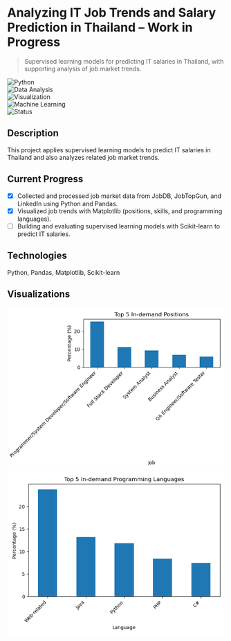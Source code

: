 # Analyzing IT Job Trends and Salary Prediction in Thailand – Work in Progress

> Supervised learning models for predicting IT salaries in Thailand, with supporting analysis of job market trends.  

![Python](https://img.shields.io/badge/Language-Python-blue)  
![Data Analysis](https://img.shields.io/badge/Analysis-Pandas-orange)  
![Visualization](https://img.shields.io/badge/Visualization-Matplotlib-red)  
![Machine Learning](https://img.shields.io/badge/ML-Scikit--learn-brightgreen)  
![Status](https://img.shields.io/badge/Status-In_Progress-yellow)  

## Description  
This project applies supervised learning models to predict IT salaries in Thailand and also analyzes related job market trends.  

## Current Progress  
- [x] Collected and processed job market data from JobDB, JobTopGun, and LinkedIn using Python and Pandas.  
- [x] Visualized job trends with Matplotlib (positions, skills, and programming languages).  
- [ ] Building and evaluating supervised learning models with Scikit-learn to predict IT salaries.  

## Technologies  
Python, Pandas, Matplotlib, Scikit-learn  

## Visualizations
![Job Trends Chart](top5_jobs.png)
![Programming Languages Trends Chart](top5_languages.png)

  
